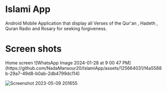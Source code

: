 <h1> Islami App </h1>
Android Mobile Application that display all Verses of the Qur'an , Hadeth , Quran Radio and Rosary for seeking forgiveness.
<h1> Screen shots</h1>
Home screen
![WhatsApp Image 2024-01-28 at 9 00 47 PM](https://github.com/NadaMansour20/IslamiApp/assets/125664031/f4a5588b-29a7-49d8-b0ab-2db4799dc114)

![Screenshot 2023-05-09 201655](https://github.com/NadaMansour20/IslamiApp/assets/125664031/dbbe257e-656f-415f-819f-0b0e8557d1d5)
